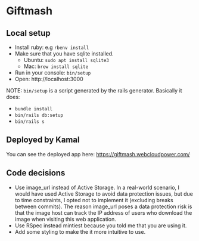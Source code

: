 # Giftmash

## Local setup

- Install ruby: e.g `rbenv install`
- Make sure that you have sqlite installed.
  * Ubuntu: `sudo apt install sqlite3`
  * Mac: `brew install sqlite`
- Run in your console: `bin/setup`
- Open: http://localhost:3000

NOTE: `bin/setup` is a script generated by the rails generator. Basically it does:
- `bundle install`
- `bin/rails db:setup`
- `bin/rails s`

## Deployed by Kamal

You can see the deployed app here: https://giftmash.webcloudpower.com/

## Code decisions

* Use image_url instead of Active Storage. In a real-world scenario, I would have used
  Active Storage to avoid data protection issues, but due to time constraints, I
  opted not to implement it (excluding breaks between commits). The reason image_url poses
  a data protection risk is that the image host can track the IP address of users who
  download the image when visiting this web application.
* Use RSpec instead mintiest because you told me that you are using it.
* Add some styling to make the it more intuitive to use.
